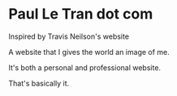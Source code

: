# Paul Le Tran dot com

Inspired by Travis Neilson's website

A website that I gives the world an image of me.

It's both a personal and professional website.

That's basically it.